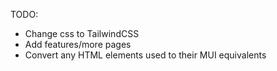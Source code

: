 TODO:

- Change css to TailwindCSS
- Add features/more pages
- Convert any HTML elements used to their MUI equivalents
